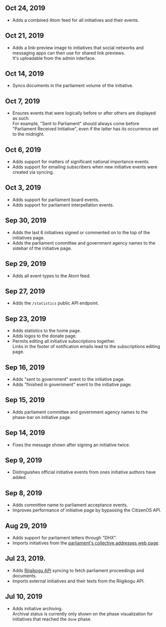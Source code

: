 ## Oct 24, 2019
- Adds a combined Atom feed for all initiatives and their events.

## Oct 21, 2019
- Adds a link-preview image to initiatives that social networks and messaging apps can then use for shared link previews.  
  It's uploadable from the admin interface.

## Oct 14, 2019
- Syncs documents in the parliament volume of the initiative.

## Oct 7, 2019
- Ensures events that were logically before or after others are displayed as such.  
  For example, "Sent to Parliament" should always come before "Parliament Received Initiative", even if the latter has its occurrence set to the midnight.

## Oct 6, 2019
- Adds support for matters of significant national importance events.
- Adds support for emailing subscribers when new initiative events were created via syncing.

## Oct 3, 2019
- Adds support for parliament board events.
- Adds support for parliament interpellation events.

## Sep 30, 2019
- Adds the last 6 initiatives signed or commented on to the top of the initiatives page.
- Adds the parliament committee and government agency names to the sidebar of the initiative page.

## Sep 29, 2019
- Adds all event types to the Atom feed.

## Sep 27, 2019
- Adds the `/statistics` public API endpoint.

## Sep 23, 2019
- Adds statistics to the home page.
- Adds logos to the donate page.
- Permits editing all initiative subscriptions together.  
  Links in the footer of notification emails lead to the subscriptions editing page.

## Sep 16, 2019
- Adds "sent to government" event to the initiative page.
- Adds "finished in government" event to the initiative page.

## Sep 15, 2019
- Adds parliament committee and government agency names to the phase-bar on initiative page.

## Sep 14, 2019
- Fixes the message shown after signing an initiative twice.

## Sep 9, 2019
- Distinguishes official initiative events from ones initiative authors have added.

## Sep 8, 2019
- Adds committee name to parliament acceptance events.
- Improves performance of initiative page by bypassing the CitizenOS API.

## Aug 29, 2019
- Adds support for parliament letters through "DHX".
- Imports initiatives from the [parliament's collective addresses web page](https://www.riigikogu.ee/tutvustus-ja-ajalugu/raakige-kaasa/esitage-kollektiivne-poordumine/riigikogule-esitatud-kollektiivsed-poordumised/).

## Jul 23, 2019.
- Adds [Riigikogu API](https://github.com/riigikogu-kantselei/api) syncing to fetch parliament proceedings and documents.
- Imports external initiatives and their texts from the Riigikogu API.

## Jul 10, 2019
- Adds initiative archiving.  
  Archival status is currently only shown on the phase visualization for initiatives that reached the `done` phase.

